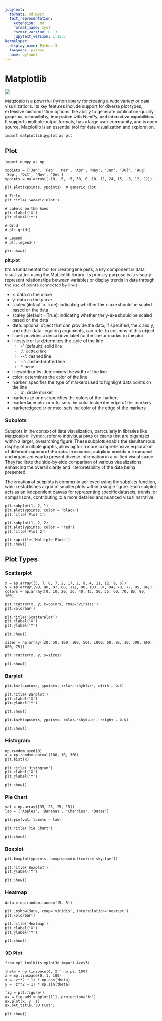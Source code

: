 ```yaml
---
jupytext:
  formats: md:myst
  text_representation:
    extension: .md
    format_name: myst
    format_version: 0.13
    jupytext_version: 1.11.5
kernelspec:
  display_name: Python 3
  language: python
  name: python3
---
```


# Matplotlib

![](images/matplotlib.svg)

Matplotlib is a powerful Python library for creating a wide variety of data visualizations. Its key features include support for diverse plot types, extensive customization options, the ability to generate publication-quality graphics, extensibility, integration with NumPy, and interactive capabilities. It supports multiple output formats, has a large user community, and is open source. Matplotlib is an essential tool for data visualization and exploration.

```{code-cell}
import matplotlib.pyplot as plt
```

## Plot

```{code-cell}
import numpy as np

xpoints = ['Jan', 'Feb', 'Mar', 'Apr', 'May', 'Jun', 'Jul', 'Aug', 'Sep', 'Oct', 'Nov', 'Dec']
ypoints = np.array([-10, -5, -5, 30, 0, 10, 12, 24, 15, -3, 12, 12])

plt.plot(xpoints, ypoints)  # generic plot

# Title
plt.title('Generic Plot')

# Labels on the Axes
plt.xlabel('X')
plt.ylabel('Y')

# Grid
# plt.grid()

# Legend
# plt.legend()

plt.show()
```

**plt.plot**

It's a fundamental tool for creating line plots, a key component in data visualization using the Matplotlib library. Its primary purpose is to visually represent relationships between variables or display trends in data through the use of points connected by lines.

- x: data on the x-axe
- y: data on the y-axe
- scalex (default = True): indicating whether the x-axe should be scaled based on the data
- scaley (default = True): indicating whether the y-axe should be scaled based on the data
- data: optional object that can provide the data; if specified, the x and y, and other data-requiring arguments, can refer to columns of this object
- label: provides a descriptive label for the line or marker in the plot
- linestyle or ls: determines the style of the line
  - '-' (default): solid line
  - ':': dotted line
  - '--': dashed line
  - '-.': dashed-dotted line
  - '': none
- linewidth or lw: determines the width of the line
- color: determines the color of the line
- marker: specifies the type of markers used to highlight data points on the line
  - 'o': circle marker
- markersize or ms: specifies the colors of the markers
- markerfacecolor or mfc: sets the color inside the edge of the markers
- markeredgecolor or mec: sets the color of the edge of the markers


### Subplots

Subplots in the context of data visualization, particularly in libraries like Matplotlib in Python, refer to individual plots or charts that are organized within a larger, overarching figure. These subplots enable the simultaneous display of multiple graphs, allowing for a more comprehensive exploration of different aspects of the data. In essence, subplots provide a structured and organized way to present diverse information in a unified visual space. They facilitate the side-by-side comparison of various visualizations, enhancing the overall clarity and interpretability of the data being presented.

The creation of subplots is commonly achieved using the subplots function, which establishes a grid of smaller plots within a single figure. Each subplot acts as an independent canvas for representing specific datasets, trends, or comparisons, contributing to a more detailed and nuanced visual narrative.

```{code-cell}
plt.subplot(1, 2, 1)
plt.plot(ypoints, color = 'black')
plt.title('Plot 1')

plt.subplot(1, 2, 2)
plt.plot(ypoints, color = 'red')
plt.title('Plot 2')

plt.suptitle('Multiple Plots')
plt.show()
```

## Plot Types

### Scatterplot

```{code-cell}
x = np.array([5, 7, 8, 7, 2, 17, 2, 9, 4, 11, 12, 9, 6])
y = np.array([99, 86, 87, 88, 111, 86, 103, 87, 94, 78, 77, 85, 86])
colors = np.array([0, 10, 20, 30, 40, 45, 50, 55, 60, 70, 80, 90, 100])

plt.scatter(x, y, c=colors, cmap='viridis')
plt.colorbar()

plt.title('Scatterplot')
plt.xlabel('X')
plt.ylabel('Y')

plt.show()
```

```{code-cell}
sizes = np.array([20, 50, 100, 200, 500, 1000, 60, 90, 10, 300, 600, 800, 75])

plt.scatter(x, y, s=sizes)

plt.show()
```

### Barplot

```{code-cell}
plt.bar(xpoints, ypoints, color='skyblue', width = 0.5)

plt.title('Barplot')
plt.xlabel('X')
plt.ylabel('Y')

plt.show()
```

```{code-cell}
plt.barh(xpoints, ypoints, color='skyblue', height = 0.5)

plt.show()
```

### Histogram

```{code-cell}
np.random.seed(0)
x = np.random.normal(100, 10, 300)
plt.hist(x)

plt.title('Histogram')
plt.xlabel('X')
plt.ylabel('Y')

plt.show()
```

### Pie Chart

```{code-cell}
val = np.array([35, 25, 25, 15])
lab = ['Apples', 'Bananas', 'Cherries', 'Dates']

plt.pie(val, labels = lab)

plt.title('Pie Chart')

plt.show()
```

### Boxplot

```{code-cell}
plt.boxplot(ypoints, boxprops=dict(color='skyblue')) 

plt.title('Boxplot')
plt.ylabel('Y')

plt.show()
```

### Heatmap

```{code-cell}
data = np.random.random((5, 5))

plt.imshow(data, cmap='viridis', interpolation='nearest')
plt.colorbar()

plt.title('Heatmap')
plt.xlabel('X')
plt.ylabel('Y')

plt.show()
```

### 3D Plot

```{code-cell}
from mpl_toolkits.mplot3d import Axes3D

theta = np.linspace(0, 2 * np.pi, 100)
z = np.linspace(0, 1, 100)
x = (z**2 + 1) * np.cos(theta)
y = (z**2 + 1) * np.sin(theta)

fig = plt.figure()
ax = fig.add_subplot(111, projection='3d')
ax.plot(x, y, z)
ax.set_title('3D Plot')

plt.show()
```
